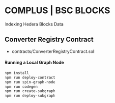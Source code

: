 # COMPLUS | BSC BLOCKS

Indexing Hedera Blocks Data

## Converter Registry Contract

- contracts/ConverterRegistryContract.sol

#### Running a Local Graph Node

```sh
npm install
npm run deploy-contract
npm run spin-graph-node
npm run codegen
npm run create-subgraph
npm run deploy-subgraph
```